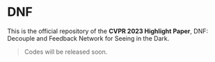 # DNF

This is the official repository of the **CVPR 2023 Highlight Paper**, DNF: Decouple and Feedback Network for Seeing in the Dark.
> Codes will be released soon.
